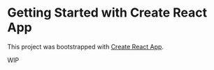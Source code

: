 # Getting Started with Create React App

This project was bootstrapped with [Create React App](https://github.com/facebook/create-react-app).

WIP
